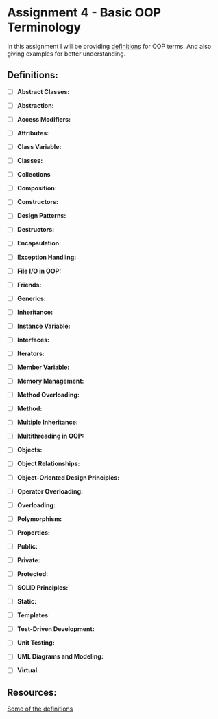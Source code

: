 # Assignment 4 - Basic OOP Terminology

In this assignment I will be providing [definitions](https://github.com/aaniaahh/OOP/blob/main/assignments/A04/definitions.md) for OOP terms. And also giving examples for better understanding.

## Definitions:

- [ ] **Abstract Classes:**

- [ ] **Abstraction:**

- [ ] **Access Modifiers:**

- [ ] **Attributes:**

- [ ] **Class Variable:**

- [ ] **Classes:**

- [ ] **Collections**

- [ ] **Composition:**

- [ ] **Constructors:**

- [ ] **Design Patterns:**

- [ ] **Destructors:**

- [ ] **Encapsulation:**

- [ ] **Exception Handling:**

- [ ] **File I/O in OOP:**

- [ ] **Friends:**

- [ ] **Generics:**

- [ ] **Inheritance:**

- [ ] **Instance Variable:**

- [ ] **Interfaces:**

- [ ] **Iterators:**

- [ ] **Member Variable:**

- [ ] **Memory Management:**

- [ ] **Method Overloading:**

- [ ] **Method:**

- [ ] **Multiple Inheritance:**

- [ ] **Multithreading in OOP:**

- [ ] **Objects:**

- [ ] **Object Relationships:**

- [ ] **Object-Oriented Design Principles:**

- [ ] **Operator Overloading:**

- [ ] **Overloading:**

- [ ] **Polymorphism:**

- [ ] **Properties:**

- [ ] **Public:**

- [ ] **Private:**

- [ ] **Protected:**

- [ ] **SOLID Principles:**
 
- [ ] **Static:**

- [ ] **Templates:**

- [ ] **Test-Driven Development:**

- [ ] **Unit Testing:**

- [ ] **UML Diagrams and Modeling:**

- [ ] **Virtual:**





## Resources:
[Some of the definitions](https://www.computer-dictionary-online.org/)
